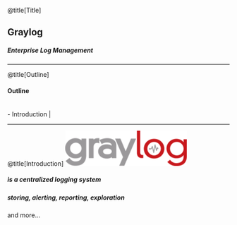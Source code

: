 @title[Title]
## <span class="gold">Graylog</span>
##### Enterprise Log Management 

---

@title[Outline]
#### Outline
<br>
- Introduction |

---

@title[Introduction]
![Image-Absolute](assets/images/logo-graylog.png)
<br>
##### is a centralized logging system
##### storing, alerting, reporting, exploration
<span class="aside">and more...</span>
